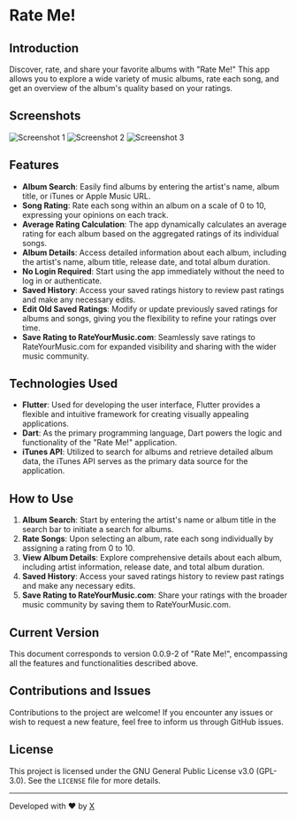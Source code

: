 # Rate Me!

## Introduction
Discover, rate, and share your favorite albums with "Rate Me!" This app allows you to explore a wide variety of music albums, rate each song, and get an overview of the album's quality based on your ratings.

## Screenshots
![Screenshot 1](screenshot1.png)
![Screenshot 2](screenshot2.png)
![Screenshot 3](screenshot3.png)

## Features
- **Album Search**: Easily find albums by entering the artist's name, album title, or iTunes or Apple Music URL.
- **Song Rating**: Rate each song within an album on a scale of 0 to 10, expressing your opinions on each track.
- **Average Rating Calculation**: The app dynamically calculates an average rating for each album based on the aggregated ratings of its individual songs.
- **Album Details**: Access detailed information about each album, including the artist's name, album title, release date, and total album duration.
- **No Login Required**: Start using the app immediately without the need to log in or authenticate.
- **Saved History**: Access your saved ratings history to review past ratings and make any necessary edits.
- **Edit Old Saved Ratings**: Modify or update previously saved ratings for albums and songs, giving you the flexibility to refine your ratings over time.
- **Save Rating to RateYourMusic.com**: Seamlessly save ratings to RateYourMusic.com for expanded visibility and sharing with the wider music community.

## Technologies Used
- **Flutter**: Used for developing the user interface, Flutter provides a flexible and intuitive framework for creating visually appealing applications.
- **Dart**: As the primary programming language, Dart powers the logic and functionality of the "Rate Me!" application.
- **iTunes API**: Utilized to search for albums and retrieve detailed album data, the iTunes API serves as the primary data source for the application.

## How to Use
1. **Album Search**: Start by entering the artist's name or album title in the search bar to initiate a search for albums.
2. **Rate Songs**: Upon selecting an album, rate each song individually by assigning a rating from 0 to 10.
3. **View Album Details**: Explore comprehensive details about each album, including artist information, release date, and total album duration.
4. **Saved History**: Access your saved ratings history to review past ratings and make any necessary edits.
5. **Save Rating to RateYourMusic.com**: Share your ratings with the broader music community by saving them to RateYourMusic.com.

## Current Version
This document corresponds to version 0.0.9-2 of "Rate Me!", encompassing all the features and functionalities described above.

## Contributions and Issues
Contributions to the project are welcome! If you encounter any issues or wish to request a new feature, feel free to inform us through GitHub issues.

## License
This project is licensed under the GNU General Public License v3.0 (GPL-3.0). See the `LICENSE` file for more details.

---
Developed with ♥ by [X](https://github.com/ALi3naTEd0)
